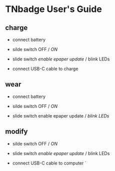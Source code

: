 # TNbadge User's Guide

## charge

- connect battery

- silde switch OFF / *ON*

- slide switch *enable epaper update* / blink LEDs

- connect USB-C cable to charge

## wear

- connect battery

- silde switch OFF / *ON*

- slide switch enable epaper update / *blink LEDs*

## modify

- silde switch OFF / *ON*

- slide switch *enable epaper update* / blink LEDs

- connect USB-C cable to computer
`
